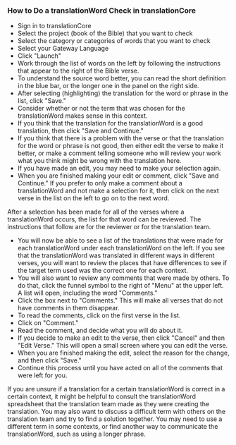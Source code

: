 
### How to Do a translationWord Check in translationCore

* Sign in to translationCore
* Select the project (book of the Bible) that you want to check
* Select the category or categories of words that you want to check
* Select your Gateway Language
* Click "Launch"
* Work through the list of words on the left by following the instructions that appear to the right of the Bible verse. 
* To understand the source word better, you can read the short definition in the blue bar, or the longer one in the panel on the right side.
* After selecting (highlighting) the translation for the word or phrase in the list, click "Save."
* Consider whether or not the term that was chosen for the translationWord makes sense in this context.
* If you think that the translation for the translationWord is a good translation, then click "Save and Continue."
* If you think that there is a problem with the verse or that the translation for the word or phrase is not good, then either edit the verse to make it better, or make a comment telling someone who will review your work what you think might be wrong with the translation here.
* If you have made an edit, you may need to make your selection again.
* When you are finished making your edit or comment, click "Save and Continue." If you prefer to only make a comment about a translationWord and not make a selection for it, then click on the next verse in the list on the left to go on to the next word.  

After a selection has been made for all of the verses where a translationWord occurs, the list for that word can be reviewed. The instructions that follow are for the reviewer or for the translation team.

* You will now be able to see a list of the translations that were made for each translationWord under each translationWord on the left. If you see that the translationWord was translated in different ways in different verses, you will want to review the places that have differences to see if the target term used was the correct one for each context. 
* You will also want to review any comments that were made by others. To do that, click the funnel symbol to the right of "Menu" at the upper left. A list will open, including the word "Comments." 
* Click the box next to "Comments." This will make all verses that do not have comments in them disappear.
* To read the comments, click on the first verse in the list.
* Click on "Comment."
* Read the comment, and decide what you will do about it. 
* If you decide to make an edit to the verse, then click "Cancel" and then "Edit Verse." This will open a small screen where you can edit the verse.
* When you are finished making the edit, select the reason for the change, and then click "Save." 
* Continue this process until you have acted on all of the comments that were left for you.  

If you are unsure if a translation for a certain translationWord is correct in a certain context, it might be helpful to consult the translationWord spreadsheet that the translation team made as they were creating the translation. You may also want to discuss a difficult term with others on the translation team and try to find a solution together. You may need to use a different term in some contexts, or find another way to communicate the translationWord, such as using a longer phrase.


